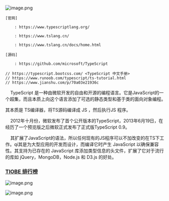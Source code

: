 ![image.png](../../imgs/1572749137532-c803d140-9908-44a3-86eb-b15cc821918b.png#align=left&display=inline&height=225&margin=%5Bobject%20Object%5D&name=image.png&originHeight=252&originWidth=836&size=29492&status=done&style=none&width=746)


```
[官网]

	: https://www.typescriptlang.org/

	: https://www.tslang.cn/

	: https://www.tslang.cn/docs/home.html

[源码]

	: https://github.com/microsoft/TypeScript

// https://typescript.bootcss.com/ <TypeScript 中文手册>
// https://www.runoob.com/typescript/ts-tutorial.html
// https://www.jianshu.com/p/70a03e21936c
```


    TypeScript 是一种由微软开发的自由和开源的编程语言。它是JavaScript的一个超集，而且本质上向这个语言添加了可选的静态类型和基于类的面向对象编程。

其本质是 TS编译器，将TS源码编译成 JS ，然后执行JS 程序。


    2012年十月份，微软发布了首个公开版本的TypeScript，2013年6月19日，在经历了一个预览版之后微软正式发布了正式版TypeScript 0.9。


    其扩展了JavaScript的语法，所以任何现有的JS程序可以不加改变的在TS下工作。qi其是为大型应用的开发而设计，而编译它时产生 JavaScript 以确保兼容性。其支持为已存在的 JavaScript 库添加类型信息的头文件，扩展了它对于流行的库如 jQuery，MongoDB，Node.js 和 D3.js 的好处。

### [TIOBE 排行榜](https://www.tiobe.com/tiobe-index/)


![image.png](../../imgs/1572749587314-f991b8d5-1550-4e8e-b840-c1a80cd14516.png#align=left&display=inline&height=765&margin=%5Bobject%20Object%5D&name=image.png&originHeight=765&originWidth=946&size=65820&status=done&style=none&width=946)


![image.png](../../imgs/1572749608626-926ed4fd-ebc4-4fdd-ae07-af94ea46a87b.png#align=left&display=inline&height=396&margin=%5Bobject%20Object%5D&name=image.png&originHeight=396&originWidth=929&size=111791&status=done&style=none&width=929)
